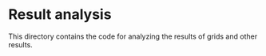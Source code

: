 # Result analysis
This directory contains the code for analyzing the results of grids and other results.